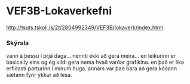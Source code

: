 # VEF3B-Lokaverkefni

http://tsuts.tskoli.is/2t/2804992349/VEF3B/lokaverk/index.html

### Skýrsla
vann á þessu í þrjá daga... nennti ekki að gera meira... en leikurinn er basically eins og ég vildi gera nema hvað varðar grafíkina. en það er líka erfiðasti parturinn í mínum huga. annars var það bara að gera kóðann sætann fyrir ykkur að lesa.
